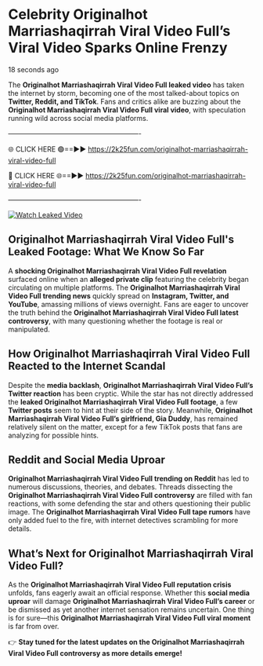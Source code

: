 # Celebrity Originalhot Marriashaqirrah Viral Video Full’s Viral Video Sparks Online Frenzy

18 seconds ago

The **Originalhot Marriashaqirrah Viral Video Full leaked video** has taken the internet by storm, becoming one of the most talked-about topics on **Twitter, Reddit, and TikTok**. Fans and critics alike are buzzing about the **Originalhot Marriashaqirrah Viral Video Full viral video**, with speculation running wild across social media platforms.

———————————————————-

🌐 CLICK HERE 🟢==►► https://2k25fun.com/originalhot-marriashaqirrah-viral-video-full

🔴 CLICK HERE 🌐==►► https://2k25fun.com/originalhot-marriashaqirrah-viral-video-full

———————————————————-

[![Watch Leaked Video](https://miro.medium.com/v2/resize:fit:828/format:webp/1*cilzJN44JGOrTw9NJCrNHA.gif "Watch Leaked Video")](https://2k25fun.com/originalhot-marriashaqirrah-viral-video-full)

## **Originalhot Marriashaqirrah Viral Video Full's Leaked Footage: What We Know So Far**  
A **shocking Originalhot Marriashaqirrah Viral Video Full revelation** surfaced online when an **alleged private clip** featuring the celebrity began circulating on multiple platforms. The **Originalhot Marriashaqirrah Viral Video Full trending news** quickly spread on **Instagram, Twitter, and YouTube**, amassing millions of views overnight. Fans are eager to uncover the truth behind the **Originalhot Marriashaqirrah Viral Video Full latest controversy**, with many questioning whether the footage is real or manipulated.  

## **How Originalhot Marriashaqirrah Viral Video Full Reacted to the Internet Scandal**  
Despite the **media backlash**, **Originalhot Marriashaqirrah Viral Video Full’s Twitter reaction** has been cryptic. While the star has not directly addressed the **leaked Originalhot Marriashaqirrah Viral Video Full footage**, a few **Twitter posts** seem to hint at their side of the story. Meanwhile, **Originalhot Marriashaqirrah Viral Video Full’s girlfriend, Gia Duddy**, has remained relatively silent on the matter, except for a few TikTok posts that fans are analyzing for possible hints.  

## **Reddit and Social Media Uproar**  
**Originalhot Marriashaqirrah Viral Video Full trending on Reddit** has led to numerous discussions, theories, and debates. Threads dissecting the **Originalhot Marriashaqirrah Viral Video Full controversy** are filled with fan reactions, with some defending the star and others questioning their public image. The **Originalhot Marriashaqirrah Viral Video Full tape rumors** have only added fuel to the fire, with internet detectives scrambling for more details.  

## **What’s Next for Originalhot Marriashaqirrah Viral Video Full?**  
As the **Originalhot Marriashaqirrah Viral Video Full reputation crisis** unfolds, fans eagerly await an official response. Whether this **social media uproar** will damage **Originalhot Marriashaqirrah Viral Video Full’s career** or be dismissed as yet another internet sensation remains uncertain. One thing is for sure—this **Originalhot Marriashaqirrah Viral Video Full viral moment** is far from over.  

👉 **Stay tuned for the latest updates on the Originalhot Marriashaqirrah Viral Video Full controversy as more details emerge!**  
